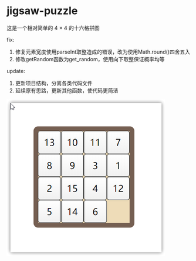 # jigsaw-puzzle
这是一个相对简单的 4 × 4 的十六格拼图

fix: 

1. 修复元素宽度使用parseInt取整造成的错误，改为使用Math.round()四舍五入
2. 修改getRandom函数为get_random，使用向下取整保证概率均等

update:

1. 更新项目结构，分离各类代码文件
2. 延续原有思路，更新其他函数，使代码更简洁

![](./puzzle/image-20200513142106745.png)

